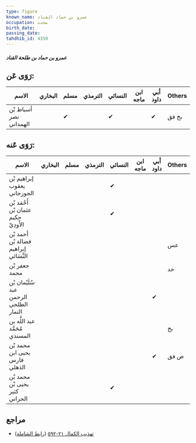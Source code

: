 ```yaml
---
type: figure
known_name: عمرو بن حماد القناد
occupation: محدث
birth_date:
passing_date:
tahdhib_id: 4350
---
```

##### عمرو بن حماد بن طلحة القناد

## رَوَى عَن:
| الاسم                  | البخاري | مسلم | الترمذي | النسائي | ابن ماجه | أبي داود | Others |
| ---------------------- | ------- | ---- | ------- | ------- | -------- | -------- | ------ |
| أسباط بْن نصر الهمداني |         | ✔    |         | ✔       |          | ✔        | بخ فق  |
## رَوَى عَنه:
| الاسم                                  | البخاري | مسلم | الترمذي | النسائي | ابن ماجه | أبي داود | Others |
| -------------------------------------- | ------- | ---- | ------- | ------- | -------- | -------- | ------ |
| إبراهيم بْن يعقوب الجوزجاني            |         |      |         | ✔       |          |          |        |
| أَحْمَد بْن عثمان بْن حكيم الأَودِيّ   |         |      |         | ✔       |          |          |        |
| أحمد بْن فضالة بْن إبراهيم النَّسَائي  |         |      |         |         |          |          | عس     |
| جعفر بْن محمد                          |         |      |         |         |          |          | خد     |
| سُلَيْمان بْن عبد الرحمن الطلحي التمار |         |      |         |         |          | ✔        |        |
| عبد اللَّه بن مُحَمَّد المسندي         |         |      |         |         |          |          | بخ     |
| محمد بْن يحيى ابن فارس الذهلي          |         |      |         |         |          | ✔        | ص فق   |
| محمد بْن يحيى بْن كثير الحراني         |         |      |         | ✔       |          |          |        |
## مراجع
- [تهذيب الكمال ٢١-٥٩٢](obsidian://open?vault=Tahdhib-al-Kamal&file=Figures/٤٣٥٠-عمرو%20بن%20حماد%20بن%20طلحة%20القناد) ([رابط الشاملة](https://shamela.ws/book/3722/11239))